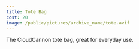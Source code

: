 ```yaml
---
title: Tote Bag
cost: 20
image: /public/pictures/archive_name/tote.avif
---
```


The CloudCannon tote bag,
great for everyday use.
